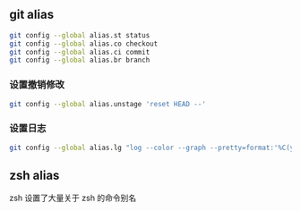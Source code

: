 
## git alias

```bash
git config --global alias.st status
git config --global alias.co checkout
git config --global alias.ci commit
git config --global alias.br branch
```

### 设置撤销修改

```bash
git config --global alias.unstage 'reset HEAD --'
```

### 设置日志

```bash
git config --global alias.lg "log --color --graph --pretty=format:'%C(yellow)%h%Creset%C(cyan)%C(bold)%C(red)%d%Creset %s %C(green) [%cn] %Creset%C(cyan)[%cd]%Creset' --date=format-local:'%m-%d %H:%M'" \
```

## zsh alias

zsh 设置了大量关于 zsh 的命令别名
